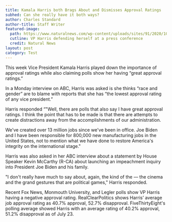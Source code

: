 ```yaml
---
title: Kamala Harris both Brags About and Dismisses Approval Ratings
subhed: Can she really have it both ways?
author: Charles Standard
author-title: Staff Writer
featured-image: 
  path: https://www.naturalnews.com/wp-content/uploads/sites/91/2020/10/kamala-harris-california.jpg
  cutline: VP Harris defending herself at a press conference
  credit: Natural News
layout: post
category: Test
---
```


This week Vice President Kamala Harris played down the importance of approval ratings while also claiming polls show her having “great approval ratings.”

In a Monday interview on ABC, Harris was asked is she thinks “race and gender” are to blame with reports that she has “the lowest approval rating of any vice president.”

Harris responded “"Well, there are polls that also say I have great approval ratings. I think the point that has to be made is that there are attempts to create distractions away from the accomplishments of our administration.

We've created over 13 million jobs since we've been in office. Joe Biden and I have been responsible for 800,000 new manufacturing jobs in the United States, not to mention what we have done to restore America's integrity on the international stage."

Harris was also asked in her ABC interview about a statement by House Speaker Kevin McCarthy (R-CA) about launching an impeachment inquiry into President Joe Biden and his family.

"I don't really have much to say about, again, the kind of the — the cinema and the grand gestures that are political games," Harris responded.

Recent Fox News, Monmouth University, and Legler polls show VP Harris having a negative approval rating. RealClearPolitics shows Harris’ average job approval rating as 40.7% approval, 52.7% disapproval. FiveThirtyEight's polling average showed Harris with an average rating of 40.2% approval, 51.2% disapproval as of July 23.
